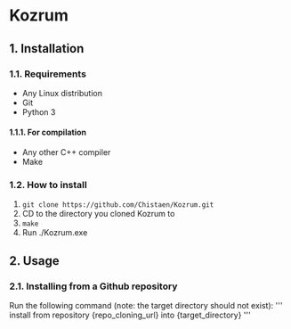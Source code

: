 # Kozrum
## 1. Installation
### 1.1. Requirements
* Any Linux distribution
* Git
* Python 3

#### 1.1.1. For compilation
* Any other C++ compiler
* Make

### 1.2. How to install
1. `git clone https://github.com/Chistaen/Kozrum.git`
2. CD to the directory you cloned Kozrum to
3. `make`
4. Run ./Kozrum.exe

## 2. Usage
### 2.1. Installing from a Github repository
Run the following command (note: the target directory should not exist):
'''
install from repository {repo_cloning_url} into {target_directory}
'''
